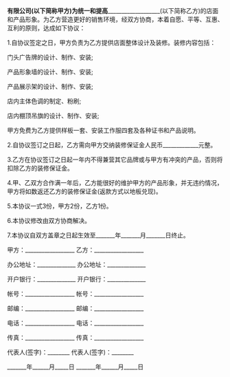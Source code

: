 
 


________有限公司(以下简称甲方)为统一和提高___________________________(以下简称乙方)的店面和产品形象。为乙方营造更好的销售环境，经双方协商，本着自愿、平等、互惠、互利的原则，达成如下协议：


1.自协议签定之日，甲方负责为乙方提供店面整体设计及装修。装修内容包括：


门头广告牌的设计、制作、安装;


产品形象墙的设计、制作、安装;


产品展示架的设计、制作、安装;


店内主体色调的制定、粉刷;


店内棚顶吊旗的设计、制作、安装;


甲方免费为乙方提供样板一套、安装工作服四套及各种证书和产品说明。


2.自协议签订之日起，乙方需向甲方交纳装修保证金人民币_____________元整。


3.乙方在协议签订之日起一年内不得兼营其它品牌或与甲方有冲突的产品，否则将扣除乙方的装修保证金。


4.甲、乙双方合作满一年后，乙方能很好的维护甲方的产品形象，并无违约情况，甲方将如数返还乙方的装修保证金(返款方式以地板兑现)。


5.本协议一式3份，甲方2份，乙方1份。


6.本协议修改由双方协商解决。


7.本协议自双方盖章之日起生效至_______年_______月_______日终止。


甲方：__________________   乙方：__________________


办公地址：______________  办公地址：______________


开户银行：______________  开户银行：______________


帐号：__________________   帐号：__________________


邮编：__________________   邮编：__________________


电话：__________________   电话：__________________


传真：__________________   传真：__________________


代表人(签字)：________      代表人(签字)：________


_______年______月_____日   _______年______月_____日
 


 

 
 
 
 
 
  


  
 

  


  


  
 
 
 
 

